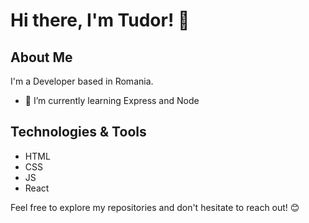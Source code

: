 # Hi there, I'm Tudor! 👋

## About Me

I'm a Developer based in Romania.

- 🌱 I’m currently learning Express and Node

## Technologies & Tools

- HTML
- CSS
- JS
- React


Feel free to explore my repositories and don't hesitate to reach out! 😊
